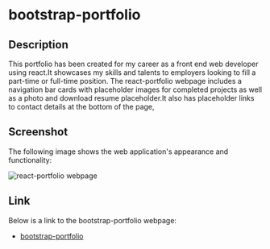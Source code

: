 # bootstrap-portfolio

## Description
This portfolio has been created for my career as a front end web developer using react.It showcases my skills and talents to employers looking to fill a part-time or full-time position.
The react-portfolio webpage includes a navigation bar cards with placeholder images for completed projects as well as a photo and download resume placeholder.It also has placeholder links to contact details at the bottom of the page,

## Screenshot

The following image shows the web application's appearance and functionality:

![react-portfolio webpage](images/bootstrap-portfolio-2022-12-12-18_31_15.png)

## Link

Below is a link to the bootstrap-portfolio webpage:

* [bootstrap-portfolio](https://aobiaderi.github.io/bootstrap-portfolio/)